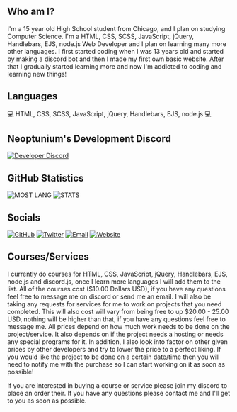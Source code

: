 ## Who am I?
I'm a 15 year old High School student from Chicago, and I plan on studying Computer Science. I'm a HTML, CSS, SCSS, JavaScript, jQuery, Handlebars, EJS, node.js Web Developer and I plan on learning many more other languages. I first started coding when I was 13 years old and started by making a discord bot and then I made my first own basic website. After that I gradually started learning more and now I'm addicted to coding and learning new things!

## Languages 
 💻 HTML, CSS, SCSS, JavaScript, jQuery, Handlebars, EJS, node.js 💻

## Neoptunium's Development Discord
[![Developer Discord](https://discord.com/api/guilds/770660983437918218/widget.png?style=banner4)](https://discord.com/invite/jSWf7ttF9P)

## GitHub Statistics
<img alt="MOST LANG" src="https://github-readme-stats.vercel.app/api/top-langs/?username=Neoptunium&layout=compact&theme=dark-blue">

<img alt="STATS" src="https://github-readme-stats.vercel.app/api?username=Neoptunium&show_icons=true&theme=dark-blue&hide=prs,issues">

## Socials
[![GitHub](https://icons.iconarchive.com/icons/limav/flat-gradient-social/72/Github-icon.png)](https://github.com/Neoptunium)
[![Twitter](https://icons.iconarchive.com/icons/limav/flat-gradient-social/72/Twitter-icon.png)](http://twitter.com/Neoptunium)
[![Email](https://icons.iconarchive.com/icons/cornmanthe3rd/metronome/72/Communication-email-blue-icon.png)](mailto:neoptunium@gmail.com)
[![Website](https://icons.iconarchive.com/icons/custom-icon-design/mono-general-3/72/home-icon.png)](https://neoptunium.xyz/)

## Courses/Services
I currently do courses for HTML, CSS, JavaScript, jQuery, Handlebars, EJS, node.js and discord.js, once I learn more languages I will add them to the list. All of the courses cost ($10.00 Dollars USD), if you have any questions feel free to message me on discord or send me an email. I will also be taking any requests for services for me to work on projects that you need completed. This will also cost will vary from being free to up $20.00 - 25.00 USD, nothing will be higher than that, if you have any questions feel free to message me. All prices depend on how much work needs to be done on the project/service. It also depends on if the project needs a hosting or needs any special programs for it. In addition, I also look into factor on other given prices by other developers and try to lower the price to a perfect liking. If you would like the project to be done on a certain date/time then you will need to notify me with the purchase so I can start working on it as soon as possible!

If you are interested in buying a course or service please join my discord to place an order their. If you have any questions please contact me and I'll get to you as soon as possible.
